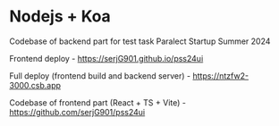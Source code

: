 # Nodejs + Koa

Codebase of backend part for test task Paralect Startup Summer 2024

Frontend deploy - https://serjG901.github.io/pss24ui

Full deploy (frontend build and backend server) - https://ntzfw2-3000.csb.app

Codebase of frontend part (React + TS + Vite) - https://github.com/serjG901/pss24ui
